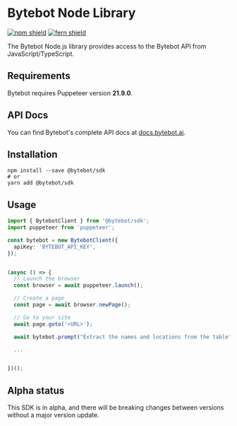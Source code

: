 # Bytebot Node Library

[![npm shield](https://img.shields.io/npm/v/@bytebot/sdk)](https://www.npmjs.com/package/@bytebot/sdk)
[![fern shield](https://img.shields.io/badge/%F0%9F%8C%BF-SDK%20generated%20by%20Fern-brightgreen)](https://github.com/fern-api/fern)

The Bytebot Node.js library provides access to the Bytebot API from JavaScript/TypeScript.

## Requirements

Bytebot requires Puppeteer version **21.9.0**.

## API Docs

You can find Bytebot's complete API docs at [docs.bytebot.ai](https://docs.bytebot.ai).

## Installation

```
npm install --save @bytebot/sdk
# or
yarn add @bytebot/sdk
```

## Usage

```typescript
import { BytebotClient } from '@bytebot/sdk';
import puppeteer from 'puppeteer';

const bytebot = new BytebotClient({
  apiKey: 'BYTEBOT_API_KEY',
});


(async () => {
  // Launch the browser
  const browser = await puppeteer.launch();

  // Create a page
  const page = await browser.newPage();

  // Go to your site
  await page.goto('<URL>');

  await bytebot.prompt("Extract the names and locations from the table", page);

  ...


})();

```

## Alpha status

This SDK is in alpha, and there will be breaking changes between versions without a major version update.
